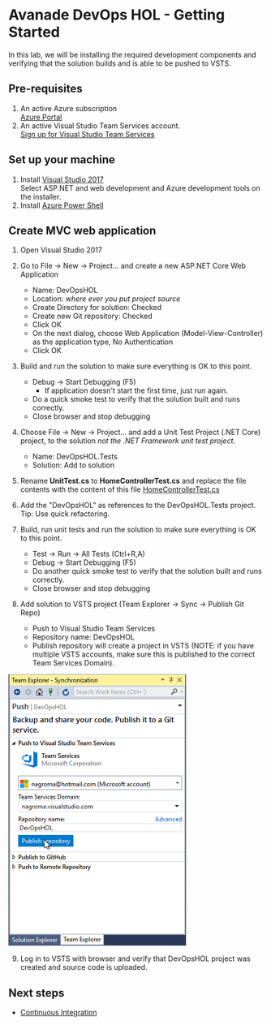 # Avanade DevOps HOL - Getting Started
In this lab, we will be installing the required development components and verifying that the solution builds and is able to be pushed to VSTS.
## Pre-requisites ##
1. An active Azure subscription<br>
	[Azure Portal](https://portal.azure.com)
2. An active Visual Studio Team Services account.<br>
	[Sign up for Visual Studio Team Services](https://www.visualstudio.com/en-us/docs/setup-admin/team-services/sign-up-for-visual-studio-team-services)

## Set up your machine ##
1. Install [Visual Studio 2017](http://go.microsoft.com/fwlink/?LinkId=517106)<br>
      Select ASP.NET and web development and Azure development tools on the installer.
2. Install [Azure Power Shell](https://docs.microsoft.com/en-us/powershell/azure/install-azurerm-ps?view=azurermps-4.1.0)

## Create MVC web application ##
1. Open Visual Studio 2017

2. Go to File -> New -> Project... and create a new ASP.NET Core Web Application<br>
    + Name: DevOpsHOL<br>
    + Location: *where ever you put project source*<br>
    + Create Directory for solution: Checked<br>
    + Create new Git repository: Checked<br>
    + Click OK<br>
    + On the next dialog, choose Web Application (Model-View-Controller) as the application type, No Authentication<br>
    + Click OK<br>

3.  Build and run the solution to make sure everything is OK to this point.
    + Debug -> Start Debugging (F5)<br>
		+ If application doesn't start the first time, just run again.
    + Do a quick smoke test to verify that the solution built and runs correctly.<br>
    + Close browser and stop debugging<br>

4. Choose File -> New -> Project... and add a Unit Test Project (.NET Core) project, to the solution *not the .NET Framework unit test project*.
    + Name: DevOpsHOL.Tests<br>
    + Solution: Add to solution<br>

5. Rename **UnitTest.cs** to **HomeControllerTest.cs** and replace the file contents with the content of this file [HomeControllerTest.cs](../source/tests/HomeControllerTest.cs)

6. Add the "DevOpsHOL" as references to the DevOpsHOL.Tests project. Tip: Use quick refactoring.

7. Build, run unit tests and run the solution to make sure everything is OK to this point.
    + Test -> Run -> All Tests (Ctrl+R,A)<br>
    + Debug -> Start Debugging (F5)<br>
    + Do another quick smoke test to verify that the solution built and runs correctly.<br>
    + Close browser and stop debugging<br>

8. Add solution to VSTS project (Team Explorer -> Sync -> Publish Git Repo)
    + Push to Visual Studio Team Services<br>
    + Repository name: DevOpsHOL<br>
    + Publish repository will create a project in VSTS (NOTE: if you have multiple VSTS accounts, make sure this is published to the correct Team Services Domain).<br>

![](<media/GS1.png>)

9. Log in to VSTS with browser and verify that DevOpsHOL project was created and source code is uploaded.

## Next steps

- [Continuous Integration](../continuous-integration/README.md)
